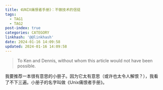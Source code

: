 ```yaml
---
title: 《UNIX痛恨者手册》：不做技术的信徒
tags:
  - TAG1
  - TAG2
post-index: true
categories: CATEGORY
linkhash: '@@linkhash'
date: 2024-01-16 14:09:58
updated: 2024-01-16 14:09:58
---
```


 > To Ken and Dennis,
 > without whom this article
 > would not have been possible.

我要推荐一本很有意思的小册子。因为它太有意思（或许也太令人解恨？），我看了不下三遍。小册子的名字叫做《Unix痛恨者手册》。

